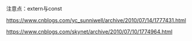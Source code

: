 注意点：extern与const

https://www.cnblogs.com/yc_sunniwell/archive/2010/07/14/1777431.html

https://www.cnblogs.com/skynet/archive/2010/07/10/1774964.html